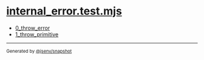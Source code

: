 # [internal_error.test.mjs](../internal_error.test.mjs)


- [0_throw_error](0_throw_error/0_throw_error.md)
- [1_throw_primitive](1_throw_primitive/1_throw_primitive.md)

---

<sub>
  Generated by <a href="https://github.com/jsenv/core/tree/main/packages/tooling/snapshot">@jsenv/snapshot</a>
</sub>
